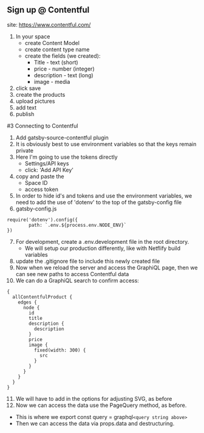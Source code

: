 ## Sign up @ Contentful

site: https://www.contentful.com/

1. In your space
      - create Content Model
      - create content type name
      - create the fields (we created):
           - Title - text (short)
           - price - number (integer)
           - description - text (long)
           - image - media
2. click save
3. create the products
4. upload pictures
5. add text
6. publish

#3 Connecting to Contentful

1. Add gatsby-source-contentful plugin
2. It is obviously best to use environment variables so that the keys remain private
3. Here I'm going to use the tokens directly
      - Settings/API keys
      - click: 'Add API Key'
4. copy and paste the
      - Space ID
      - access token
5. In order to hide id's and tokens and use the environment variables, we need to add the use of 'dotenv' to the top of the gatsby-config file
6. gatsby-config.js

```
require('dotenv').config({
        path: `.env.${process.env.NODE_ENV}`
})
```

7. For development, create a .env.development file in the root directory.
      - We will setup our production differently, like with Netflify build variables
8. update the .gitignore file to include this newly created file
9. Now when we reload the server and access the GraphiQL page, then we can see new paths to access Contentful data
10. We can do a GraphiQL search to confirm access:

```
{
  allContentfulProduct {
    edges {
      node {
        id
        title
        description {
          description
        }
        price
        image {
          fixed(width: 300) {
            src
          }
        }
      }
    }
  }
}
```

11. We will have to add in the options for adjusting SVG, as before
12. Now we can access the data use the PageQuery method, as before.

- This is where we export const query = graphql`<query string above>`
- Then we can access the data via props.data and destructuring.
